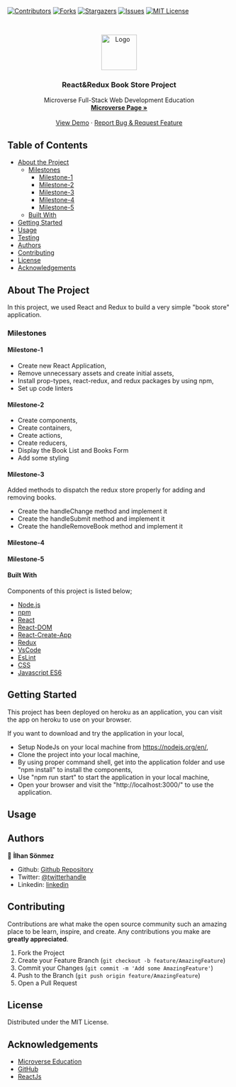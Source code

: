 [![Contributors][contributors-shield]][contributors-url]
[![Forks][forks-shield]][forks-url]
[![Stargazers][stars-shield]][stars-url]
[![Issues][issues-shield]][issues-url]
[![MIT License][license-shield]][license-url]

<!-- PROJECT LOGO -->
<br />
<p align="center">
    <img src="https://course_report_production.s3.amazonaws.com/rich/rich_files/rich_files/5726/s300/icon-white-on-murple-copy.png" alt="Logo" width="80" height="80">
  </a>

  <h3 align="center">React&Redux Book Store Project</h3>
  <!-- <p align="center">
    <img src="" alt="Logo" width="240" height="240">
  </p> -->
  <p align="center">
    Microverse Full-Stack Web Development Education
    <br />
    <a href=""><strong> Microverse Page »</strong></a>
    <br />
    <br />
    <a href="https://bookstore-han.herokuapp.com/">View Demo</a>
    ·
    <a href="https://github.com/300ms/book-store-react-redux/issues">Report Bug & Request Feature</a>
  </p>
</p>

<!-- TABLE OF CONTENTS -->
## Table of Contents

* [About the Project](#about-the-project)
  * [Milestones](#milestones)
    * [Milestone-1](#milestone-1)
    * [Milestone-2](#milestone-2)
    * [Milestone-3](#milestone-3)
    * [Milestone-4](#milestone-4)
    * [Milestone-5](#milestone-5)
  * [Built With](#built-with)
* [Getting Started](#getting-started)
* [Usage](#usage)
* [Testing](#testing)
* [Authors](#authors)
* [Contributing](#contributing)
* [License](#license)
* [Acknowledgements](#acknowledgements)

<!-- ABOUT THE PROJECT -->
## About The Project

In this project, we used React and Redux to build a very simple "book store" application.

### Milestones

#### Milestone-1
* Create new React Application,
* Remove unnecessary assets and create initial assets,
* Install prop-types, react-redux, and redux packages by using npm,
* Set up code linters

#### Milestone-2
* Create components,
* Create containers,
* Create actions,
* Create reducers,
* Display the Book List and Books Form
* Add some styling

#### Milestone-3
Added methods to dispatch the redux store properly for adding and removing books.
* Create the handleChange method and implement it
* Create the handleSubmit method and implement it
* Create the handleRemoveBook method and implement it

#### Milestone-4


#### Milestone-5


#### Built With

Components of this project is listed below;

* [Node.js](https://nodejs.org/en/)
* [npm](https://www.npmjs.com/)
* [React](https://reactjs.org/)
* [React-DOM](https://reactjs.org/docs/react-dom.html)
* [React-Create-App](https://reactjs.org/docs/create-a-new-react-app.html)
* [Redux](https://redux.js.org/)
* [VsCode](https://code.visualstudio.com/)
* [EsLint](https://eslint.org/)
* [CSS](https://www.w3.org/Style/CSS/Overview.en.html)
* [Javascript ES6](https://www.w3schools.com/js/js_es6.asp)

<!-- GETTING STARTED -->
## Getting Started

This project has been deployed on heroku as an application, you can visit the app on heroku to use on your browser.

If you want to download and try the application in your local,

* Setup NodeJs on your local machine from <https://nodejs.org/en/>,
* Clone the project into your local machine,
* By using proper command shell, get into the application folder and use "npm install" to install the components,
* Use "npm run start" to start the application in your local machine,
* Open your browser and visit the "http://localhost:3000/" to use the application.

<!-- USAGE EXAMPLES -->
## Usage

## Authors

👤 **İlhan Sönmez**

* Github: [Github Repository](https://github.com/300ms)
* Twitter: [@twitterhandle](https://twitter.com/cse_Han)
* Linkedin: [linkedin](https://www.linkedin.com/in/ilhan-s%C3%B6nmez/)

<!-- CONTRIBUTING -->
## Contributing

Contributions are what make the open source community such an amazing place to be learn, inspire, and create. Any contributions you make are **greatly appreciated**.

1. Fork the Project
2. Create your Feature Branch (`git checkout -b feature/AmazingFeature`)
3. Commit your Changes (`git commit -m 'Add some AmazingFeature'`)
4. Push to the Branch (`git push origin feature/AmazingFeature`)
5. Open a Pull Request

<!-- LICENSE -->
## License

Distributed under the MIT License.

<!-- ACKNOWLEDGEMENTS -->
## Acknowledgements

* [Microverse Education](https://microverse.org)
* [GitHub](https://github.com/)
* [ReactJs](https://reactjs.org/)

<!-- MARKDOWN LINKS & IMAGES -->
<!-- https://www.markdownguide.org/basic-syntax/#reference-style-links -->
[contributors-shield]: https://img.shields.io/github/contributors-anon/300ms/rails-capstone-project?color=1
[contributors-url]: https://github.com/300ms/book-store-react-redux/graphs/contributors
[forks-shield]: https://img.shields.io/github/forks/300ms/rails-capstone-project
[forks-url]: https://github.com/300ms/book-store-react-redux/network/members
[stars-shield]: https://img.shields.io/github/stars/300ms/rails-capstone-project
[stars-url]: https://github.com/300ms/book-store-react-redux/stargazers
[issues-shield]: https://img.shields.io/github/issues/300ms/rails-capstone-project
[issues-url]: https://github.com/300ms/book-store-react-redux/issues
[license-shield]: https://img.shields.io/github/license/300ms/rails-capstone-project
[license-url]: https://github.com/300ms/book-store-react-redux/blob/development/LICENSE
[product-screenshot]: images/screenshot.png
